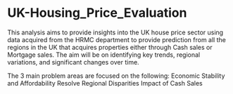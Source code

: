# UK-Housing_Price_Evaluation

This analysis aims to provide insights into the UK house price sector using data acquired from the HRMC department to provide prediction from all the regions in the UK that acquires properties either through Cash sales or Mortgage sales. The aim will be on identifying key trends, regional variations, and significant changes over time.

The 3 main problem areas are focused on the following:
Economic Stability and Affordability
Resolve Regional Disparities
Impact of Cash Sales
